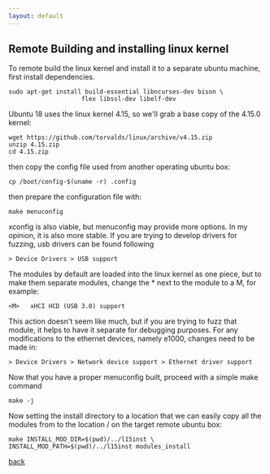 ```yaml
---
layout: default
---
```


## Remote Building and installing linux kernel
To remote build the linux kernel and install it to a separate ubuntu machine, first install dependencies.

```
sudo apt-get install build-essential libncurses-dev bison \
                    flex libssl-dev libelf-dev
```

Ubuntu 18 uses the linux kernel 4.15, so we'll grab a base copy of the 4.15.0 kernel:

```
wget https://github.com/torvalds/linux/archive/v4.15.zip
unzip 4.15.zip
cd 4.15.zip
```
then copy the config file used from another operating ubuntu box:
```
cp /boot/config-$(uname -r) .config
```
then prepare the configuration file with:
```
make menuconfig
```
xconfig is also viable, but menuconfig may provide more options. In my opinion,
it is also more stable. If you are trying to develop drivers for fuzzing, usb 
drivers can be found following
```
> Device Drivers > USB support
```
The modules by default are loaded into the linux kernel as one piece, but to
make them separate modules, change the * next to the module to a M, for example:
```
<M>   xHCI HCD (USB 3.0) support
```
This action doesn't seem like much, but if you are trying to fuzz that module,
it helps to have it separate for debugging purposes. For any modifications to
the ethernet devices, namely e1000, changes need to be made in:
```
> Device Drivers > Network device support > Ethernet driver support
```
Now that you have a proper menuconfig built, proceed with a simple make command
```
make -j
```
Now setting the install directory to a location that we can easily copy all the modules from to the location / on the target remote ubuntu box:
```
make INSTALL_MOD_DIR=$(pwd)/../l15inst \
INSTALL_MOD_PATH=$(pwd)/../l15inst modules_install
```


[back](./)
